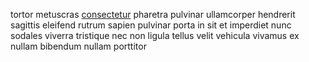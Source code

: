 tortor metuscras [consectetur](generated_webpages/eu6.md) pharetra pulvinar
ullamcorper hendrerit sagittis eleifend rutrum sapien pulvinar porta in sit et
imperdiet nunc sodales viverra tristique nec non ligula tellus velit vehicula
vivamus ex nullam bibendum nullam porttitor